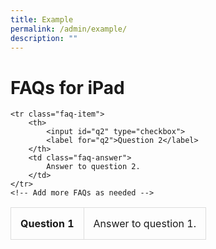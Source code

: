 ```yaml
---
title: Example
permalink: /admin/example/
description: ""
---
```

<style>
        table {
            width: 100%;
            border-collapse: collapse;
        }

        th, td {
            border: 1px solid #ddd;
            padding: 15px;
        }

        .faq-item input {
            position: absolute;
            opacity: 0;
            z-index: -1;
        }

        .faq-item label {
            cursor: pointer;
        }

        .faq-answer {
            max-height: 0;
            overflow: hidden;
            transition: max-height 0.2s ease-out;
        }

        .faq-item input:checked ~ .faq-answer {
            max-height: 100vh;
        }
    </style>

<h1>FAQs for iPad</h1>

<table>
    <tbody><tr class="faq-item">
        <th>
            <input id="q1" type="checkbox">
            <label for="q1">Question 1</label>
        </th>
        <td class="faq-answer">
            Answer to question 1.
        </td>
    </tr>

    <tr class="faq-item">
        <th>
            <input id="q2" type="checkbox">
            <label for="q2">Question 2</label>
        </th>
        <td class="faq-answer">
            Answer to question 2.
        </td>
    </tr>
    <!-- Add more FAQs as needed -->
</tbody></table>